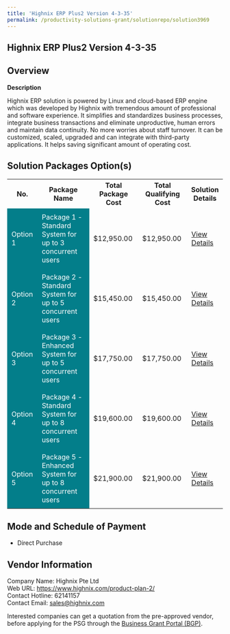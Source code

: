 ```yaml
---
title: 'Highnix ERP Plus2 Version 4-3-35'
permalink: /productivity-solutions-grant/solutionrepo/solution3969
---
```


## Highnix ERP Plus2 Version 4-3-35

## Overview

**Description**

Highnix ERP solution is powered by Linux and cloud-based ERP engine which was developed by Highnix with tremendous amount of professional and software experience.  It simplifies and standardizes business processes, integrate business transactions and eliminate unproductive, human errors and maintain data continuity. No more worries about staff turnover. It can be customized, scaled, upgraded and can integrate with third-party applications.  It helps saving significant amount of operating cost.

## Solution Packages Option(s)

<table>
<tr>
<th><b>No.</b></th>
<th><b>Package Name</b></th>
<th><b>Total Package Cost</b></th>
<th><b>Total Qualifying Cost</b></th>
<th><b>Solution Details</b></th>
</tr>
<tr>
<td style='padding: 10px; background-color: #037E8A; color: #FFFFFF;'>Option 1</td>
<td style='padding: 10px; background-color: #037E8A; color: #FFFFFF;'>Package 1 - Standard System for up to 3 concurrent users</td>
<td style='padding: 10px;'>$12,950.00</td>
<td style='padding: 10px;'>$12,950.00</td>
<td style='padding: 10px;'><a href='/images/psg/Highnix_20220401_Desensitised_Annex_3_Part_1.pdf' target='_blank'>View Details</a></td>
</tr>
<tr>
<td style='padding: 10px; background-color: #037E8A; color: #FFFFFF;'>Option 2</td>
<td style='padding: 10px; background-color: #037E8A; color: #FFFFFF;'>Package 2 - Standard System for up to 5 concurrent users</td>
<td style='padding: 10px;'>$15,450.00</td>
<td style='padding: 10px;'>$15,450.00</td>
<td style='padding: 10px;'><a href='/images/psg/Highnix_20220401_Desensitised_Annex_3_Part_2.pdf' target='_blank'>View Details</a></td>
</tr>
<tr>
<td style='padding: 10px; background-color: #037E8A; color: #FFFFFF;'>Option 3</td>
<td style='padding: 10px; background-color: #037E8A; color: #FFFFFF;'>Package 3 - Enhanced System for up to 5 concurrent users</td>
<td style='padding: 10px;'>$17,750.00</td>
<td style='padding: 10px;'>$17,750.00</td>
<td style='padding: 10px;'><a href='/images/psg/Highnix_20220401_Desensitised_Annex_3_Part_3.pdf' target='_blank'>View Details</a></td>
</tr>
<tr>
<td style='padding: 10px; background-color: #037E8A; color: #FFFFFF;'>Option 4</td>
<td style='padding: 10px; background-color: #037E8A; color: #FFFFFF;'>Package 4 - Standard System for up to 8 concurrent users</td>
<td style='padding: 10px;'>$19,600.00</td>
<td style='padding: 10px;'>$19,600.00</td>
<td style='padding: 10px;'><a href='/images/psg/Highnix_20220401_Desensitised_Annex_3_Part_4.pdf' target='_blank'>View Details</a></td>
</tr>
<tr>
<td style='padding: 10px; background-color: #037E8A; color: #FFFFFF;'>Option 5</td>
<td style='padding: 10px; background-color: #037E8A; color: #FFFFFF;'>Package 5 - Enhanced System for up to 8 concurrent users</td>
<td style='padding: 10px;'>$21,900.00</td>
<td style='padding: 10px;'>$21,900.00</td>
<td style='padding: 10px;'><a href='/images/psg/Highnix_20220401_Desensitised_Annex_3_Part_5.pdf' target='_blank'>View Details</a></td>
</tr>
</table>

## Mode and Schedule of Payment

 - Direct Purchase

## Vendor Information

 Company Name: Highnix Pte Ltd<br>Web URL: https://www.highnix.com/product-plan-2/ <br>Contact Hotline: 62141157 <br>Contact Email: sales@highnix.com <br>

Interested companies can get a quotation from the pre-approved vendor, before applying for the PSG through the <a href='https://www.businessgrants.gov.sg/' target='_blank' rel='noopener'>Business Grant Portal (BGP)</a>.

<script src="/jquery/resize-tables.js"></script>
